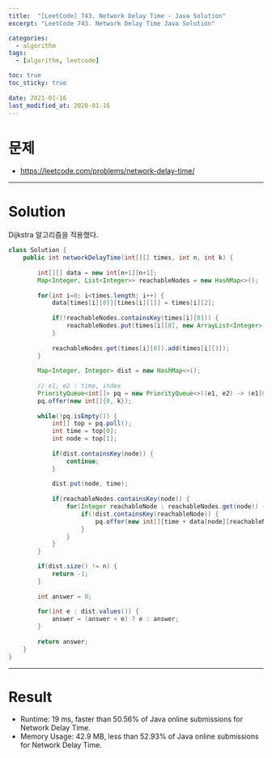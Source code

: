 ```yaml
---
title:  "[LeetCode] 743. Network Delay Time - Java Solution"
excerpt: "LeetCode 743. Network Delay Time Java Solution"

categories:
  - algorithm
tags:
  - [algorithm, leetcode]

toc: true
toc_sticky: true
 
date: 2021-01-16
last_modified_at: 2020-01-16
---
```

# 문제
- https://leetcode.com/problems/network-delay-time/

---

# Solution
Dijkstra 알고리즘을 적용했다.

``` java
class Solution {
    public int networkDelayTime(int[][] times, int n, int k) {
        
        int[][] data = new int[n+1][n+1];
        Map<Integer, List<Integer>> reachableNodes = new HashMap<>();
        
        for(int i=0; i<times.length; i++) {
            data[times[i][0]][times[i][1]] = times[i][2];
            
            if(!reachableNodes.containsKey(times[i][0])) {
                reachableNodes.put(times[i][0], new ArrayList<Integer>());
            }
            
            reachableNodes.get(times[i][0]).add(times[i][1]);
        }
        
        Map<Integer, Integer> dist = new HashMap<>();
        
        // e1, e2 : time, index
        PriorityQueue<int[]> pq = new PriorityQueue<>((e1, e2) -> (e1[0] - e2[0]));
        pq.offer(new int[]{0, k});
        
        while(!pq.isEmpty()) {
            int[] top = pq.poll();
            int time = top[0];
            int node = top[1];
            
            if(dist.containsKey(node)) {
                continue;
            }
            
            dist.put(node, time);
            
            if(reachableNodes.containsKey(node)) {
                for(Integer reachableNode : reachableNodes.get(node)) {
                    if(!dist.containsKey(reachableNode)) {
                        pq.offer(new int[]{time + data[node][reachableNode], reachableNode});
                    }
                }
            }  
        }

        if(dist.size() != n) {
            return -1;
        }
        
        int answer = 0;
        
        for(int e : dist.values()) {
            answer = (answer < e) ? e : answer;
        }
        
        return answer;
    }
}
```

---

# Result
- Runtime: 19 ms, faster than 50.56% of Java online submissions for Network Delay Time.
- Memory Usage: 42.9 MB, less than 52.93% of Java online submissions for Network Delay Time.